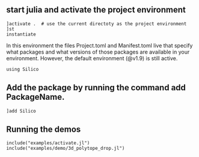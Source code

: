 ## start julia and activate the project environment
```
]activate .  # use the current directoty as the project environment
]st
instantiate
```
In this environment the files Project.toml and Manifest.toml live that specify what packages and what versions of those packages are available in your environment. However, the default environment (@v1.9) is still active.

```
using Silico
```

## Add the package by running the command add PackageName.
```
]add Silico
```

## Running the demos
```
include("examples/activate.jl")
include("examples/demo/3d_polytope_drop.jl")
```